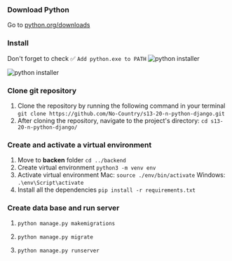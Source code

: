 ### Download Python

Go to [python.org/downloads](https://www.python.org/downloads/)

### Install

Don't forget to check ✅ `Add python.exe to PATH`
![python installer](https://res.cloudinary.com/dzc8agefr/image/upload/v1696907584/1_efwa83.png)

![python installer](https://res.cloudinary.com/dzc8agefr/image/upload/v1696907584/2_vtuyh3.png)

### Clone git repository

1. Clone the repository by running the following command in your terminal
   `git clone https://github.com/No-Country/s13-20-n-python-django.git`
2. After cloning the repository, navigate to the project's directory:
   `cd s13-20-n-python-django/`

### Create and activate a virtual environment

1. Move to **backen** folder
   `cd ../backend`
2. Create virtual environment
   `python3 -m venv env`
3. Activate virtual environment
   Mac: `source ./env/bin/activate`
   Windows: `.\env\Script\activate`
4. Install all the dependencies
   `pip install -r requirements.txt`

### Create data base and run server

1. `python manage.py makemigrations`

2. `python manage.py migrate`

3. `python manage.py runserver`
